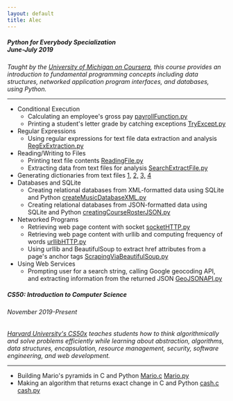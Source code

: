 ```yaml
---
layout: default
title: Alec
---
```

##### Python for Everybody Specialization <div class="header-date" markdown="1">June-July 2019</div>
*Taught by the [University of Michigan on Coursera](https://www.coursera.org/specializations/python), this course provides an introduction to fundamental programming concepts including data structures, networked application program interfaces, and databases, using Python.*

-----------------------
*   Conditional Execution
    *   Calculating an employee's gross pay [payrollFunction.py](https://github.com/aoschwartz7/Coursera-Python-Specialization/blob/master/payrollFunction.py)
    *   Printing a student's letter grade by catching exceptions [TryExcept.py](https://github.com/aoschwartz7/Coursera-Python-Specialization/blob/master/TryExcept.py)
*   Regular Expressions
    *   Using regular expressions for text file data extraction and analysis [RegExExtraction.py](https://github.com/aoschwartz7/Coursera-Python-Specialization/blob/master/RegExExtraction.py)
*   Reading/Writing to Files
    *   Printing text file contents [ReadingFile.py](https://github.com/aoschwartz7/Coursera-Python-Specialization/blob/master/ReadingFile.py)
    *   Extracting data from text files for analysis [SearchExtractFile.py](https://github.com/aoschwartz7/Coursera-Python-Specialization/blob/master/SearchExtractFile.py)
  *   Generating dictionaries from text files [1,](https://github.com/aoschwartz7/Coursera-Python-Specialization/blob/master/ReadingFileMakeDict.py) [2,](https://github.com/aoschwartz7/Coursera-Python-Specialization/blob/master/ReadingFileMakeDict2.py) [3,](https://github.com/aoschwartz7/Coursera-Python-Specialization/blob/master/ReadingFileMakeDict3.py) [4](https://github.com/aoschwartz7/Coursera-Python-Specialization/blob/master/ReadingFileMakeDict4.py)
*   Databases and SQLite
    *   Creating relational databases from XML-formatted data using SQLite and Python [createMusicDatabaseXML.py](https://github.com/aoschwartz7/Coursera-Python-Specialization/blob/master/createMusicDatabaseXML.py)
    *   Creating relational databases from JSON-formatted data using SQLite and Python [creatingCourseRosterJSON.py](https://github.com/aoschwartz7/Coursera-Python-Specialization/blob/master/creatingCourseRosterJSON.py)
*   Networked Programs
    *   Retrieving web page content with socket [socketHTTP.py](https://github.com/aoschwartz7/Coursera-Python-Specialization/blob/master/socketHTTP.py)
    *   Retrieving web page content with urllib and computing frequency of words [urllibHTTP.py](https://github.com/aoschwartz7/Coursera-Python-Specialization/blob/master/urllibHTTP.py)
    *   Using urllib and BeautifulSoup to extract href attributes from a page's anchor tags [ScrapingViaBeautifulSoup.py](https://github.com/aoschwartz7/Coursera-Python-Specialization/blob/master/ScrapingViaBeautifulSoup.py)
*   Using Web Services
    *   Prompting user for a search string, calling Google geocoding API, and extracting information from the returned JSON [GeoJSONAPI.py](https://github.com/aoschwartz7/Coursera-Python-Specialization/blob/master/GeoJSONAPI.py)

##### CS50: Introduction to Computer Science      
###### November 2019-Present
*[Harvard University's CS50x](https://online-learning.harvard.edu/course/cs50-introduction-computer-science) teaches students how to think algorithmically and solve problems efficiently while learning about abstraction, algorithms, data structures, encapsulation, resource management, security, software engineering, and web development.*

-----------------------
*   Building Mario's pyramids in C and Python [Mario.c](https://github.com/aoschwartz7/CS50/blob/master/mario.c) [Mario.py](https://github.com/aoschwartz7/CS50/blob/master/mario.py)
*   Making an algorithm that returns exact change in C and Python [cash.c](https://github.com/aoschwartz7/CS50/blob/master/cash.c) [cash.py](https://github.com/aoschwartz7/CS50/blob/master/cash.py)
